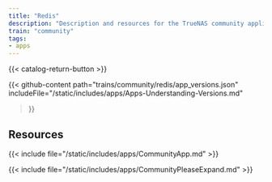 ```yaml
---
title: "Redis"
description: "Description and resources for the TrueNAS community application called Redis."
train: "community"
tags:
- apps
---
```


{{< catalog-return-button >}}

{{< github-content 
    path="trains/community/redis/app_versions.json"
	includeFile="/static/includes/apps/Apps-Understanding-Versions.md"
>}}

## Resources

{{< include file="/static/includes/apps/CommunityApp.md" >}}

{{< include file="/static/includes/apps/CommunityPleaseExpand.md" >}}

<!--
<div class="docs-sections">

{{< doc-card title="<appname> Deployments" link="/resources/"
descr="How to deploy and configure the <appname> app." >}}

</div>
-->
